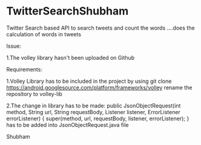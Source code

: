# TwitterSearchShubham


Twitter Search based API to search tweets and count the words ....does the  calculation of words in tweets


Issue:

1.The volley library hasn't been uploaded on Github

Requirements:

1.Volley Library has to be included in the project by using 
git clone https://android.googlesource.com/platform/frameworks/volley
rename the repository to volley-lib

2.The change in library has to be made:
public JsonObjectRequest(int method, String url, String requestBody, Listener<JSONObject> listener, ErrorListener errorListener) { super(method, url, requestBody, listener, errorListener); 
} has  to be added
into JsonObjectRequest.java file



Shubham






